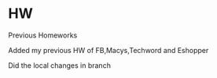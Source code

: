# HW
Previous Homeworks

Added my previous HW of FB,Macys,Techword and Eshopper

Did the local changes in branch
